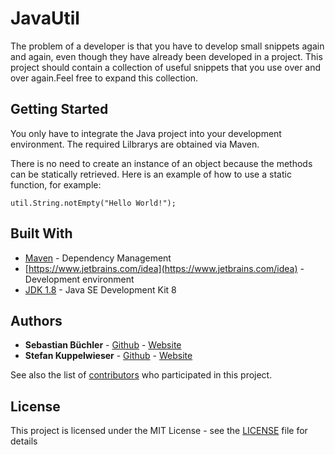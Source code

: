 # JavaUtil

The problem of a developer is that you have to develop small snippets again and again, even though they have already been developed in a project. This project should contain a collection of useful snippets that you use over and over again.Feel free to expand this collection.

## Getting Started

You only have to integrate the Java project into your development environment. The required Lilbrarys are obtained via Maven.

There is no need to create an instance of an object because the methods can be statically retrieved. Here is an example of how to use a static function, for example:

```
util.String.notEmpty("Hello World!");
```

## Built With

* [Maven](https://maven.apache.org/) - Dependency Management
* [https://www.jetbrains.com/idea](https://www.jetbrains.com/idea) - Development environment
* [JDK 1.8](http://www.oracle.com/technetwork/java/javase/downloads/jdk8-downloads-2133151.html) - Java SE Development Kit 8

## Authors

* **Sebastian Büchler** - [Github](https://github.com/sebikolon) - [Website](https://wwww.sbuechler.de)
* **Stefan Kuppelwieser** - [Github](https://github.com/StefanKuppelwieser) - [Website](https://wwww.kuppelwieser.net)

See also the list of [contributors](https://github.com/your/project/contributors) who participated in this project.

## License

This project is licensed under the MIT License - see the [LICENSE](LICENSE) file for details